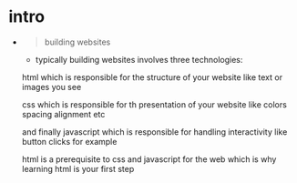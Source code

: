 # intro

- > building websites

  - typically building websites involves three technologies:

  html which is responsible for the structure of your website like text or images you see

  css which is responsible for th presentation of your website like colors spacing alignment etc

  and finally javascript which is responsible for handling interactivity
  like button clicks for example

  html is a prerequisite to css and javascript for the web which is why learning html is your first step
